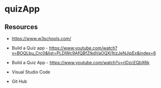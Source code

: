 # quizApp
## Resources
* https://www.w3schools.com/
* Build a Quiz app - https://www.youtube.com/watch?v=BOQLbu_Crc0&list=PLDlWc9AfQBfZIkdVaOQXi1tizJeNJipEx&index=6
* Build a Quiz App - https://www.youtube.com/watch?v=riDzcEQbX6k

* Visual Studio Code
* Git Hub
